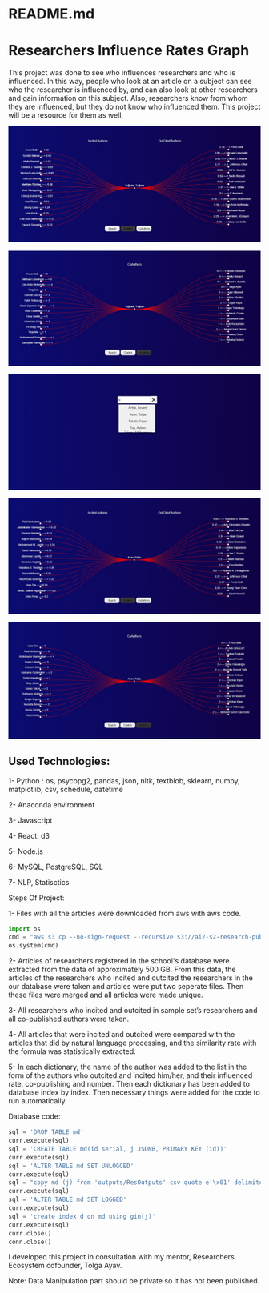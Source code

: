# README.md

# Researchers Influence Rates Graph

This project was done to see who influences researchers and who is influenced. In this way, people who look at an article on a subject can see who the researcher is influenced by, and can also look at other researchers and gain information on this subject. Also, researchers know from whom they are influenced, but they do not know who influenced them. This project will be a resource for them as well.

![WhatsApp_Image_2022-09-15_at_12.19.07.jpeg](README%20md%20230659b7f3e04bca9f31fd30e7c3ff93/WhatsApp_Image_2022-09-15_at_12.19.07.jpeg)

![WhatsApp_Image_2022-09-15_at_12.19.20.jpeg](README%20md%20230659b7f3e04bca9f31fd30e7c3ff93/WhatsApp_Image_2022-09-15_at_12.19.20.jpeg)

![WhatsApp_Image_2022-09-15_at_12.19.36.jpeg](README%20md%20230659b7f3e04bca9f31fd30e7c3ff93/WhatsApp_Image_2022-09-15_at_12.19.36.jpeg)

![WhatsApp_Image_2022-09-15_at_12.17.40.jpeg](README%20md%20230659b7f3e04bca9f31fd30e7c3ff93/WhatsApp_Image_2022-09-15_at_12.17.40.jpeg)

![WhatsApp_Image_2022-09-15_at_12.18.46.jpeg](README%20md%20230659b7f3e04bca9f31fd30e7c3ff93/WhatsApp_Image_2022-09-15_at_12.18.46.jpeg)

## Used Technologies:

1- Python : os, psycopg2, pandas, json, nltk, textblob, sklearn, numpy, matplotlib, csv, schedule, datetime

2- Anaconda environment

3- Javascript

4- React: d3

5- Node.js

6- MySQL, PostgreSQL, SQL

7- NLP, Statisctics

Steps Of Project:

1- Files with all the articles were downloaded from aws with aws code.

```python
import os
cmd = "aws s3 cp --no-sign-request --recursive s3://ai2-s2-research-public/open-corpus/2022-04-05/ /home/recos/corpus/"
os.system(cmd)
```

2- Articles of researchers registered in the school's database were extracted from the data of approximately 500 GB. From this data, the articles of the researchers who incited and outcited the researchers in the our database were taken and articles were put two seperate files. Then these files were merged and all articles were made unique.

3- All researchers who incited and outcited in sample set’s researchers and all co-published authors were taken.

4- All articles that were incited and outcited were compared with the articles that did by natural language processing, and the similarity rate with the formula was statistically extracted.

5- In each dictionary, the name of the author was added to the list in the form of the authors who outcited and incited him/her, and their influenced rate, co-publishing and number. Then each dictionary has been added to database index by index. Then necessary things were added for the code to run automatically.

Database code:

```python
sql = 'DROP TABLE md'
curr.execute(sql)
sql = 'CREATE TABLE md(id serial, j JSONB, PRIMARY KEY (id))'
curr.execute(sql)
sql = 'ALTER TABLE md SET UNLOGGED'
curr.execute(sql)
sql = "copy md (j) from 'outputs/ResOutputs' csv quote e'\x01' delimiter e'\x02'"
curr.execute(sql)
sql = 'ALTER TABLE md SET LOGGED'
curr.execute(sql)
sql = 'create index d on md using gin(j)'
curr.execute(sql)
curr.close()
conn.close()
```

I developed this project in consultation with my mentor, Researchers Ecosystem cofounder, Tolga Ayav.

Note: Data Manipulation part should be private so it has not been published.
